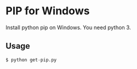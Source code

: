 # PIP for Windows
Install python pip on Windows. You need python 3.

## Usage
```python
$ python get-pip.py
